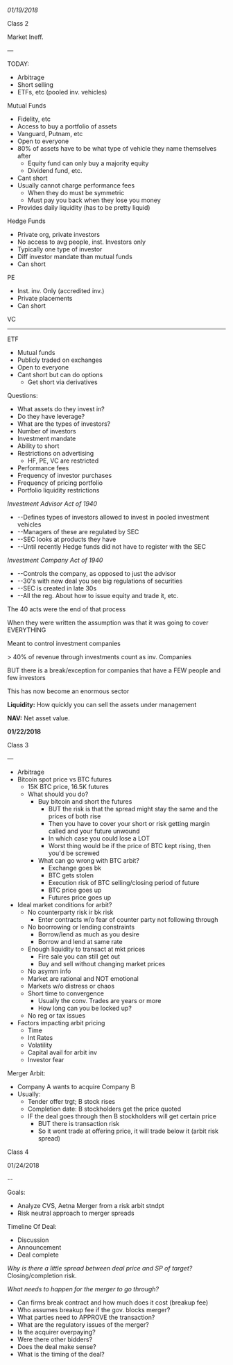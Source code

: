 *01/19/2018*

Class 2

Market Ineff.

—

TODAY:

- Arbitrage
- Short selling
- ETFs, etc (pooled inv. vehicles)


Mutual Funds

- Fidelity, etc
- Access to buy a portfolio of assets
- Vanguard, Putnam, etc
- Open to everyone
- 80% of assets have to be what type of vehicle they name themselves after
  - Equity fund can only buy a majority equity
  - Dividend fund, etc.
- Cant short
- Usually cannot charge performance fees
  - When they do must be symmetric
  - Must pay you back when they lose you money
- Provides daily liquidity (has to be pretty liquid)

Hedge Funds

- Private org, private investors
- No access to avg people, inst. Investors only
- Typically one type of investor
- Diff investor mandate than mutual funds
- Can short

PE

- Inst. inv. Only (accredited inv.)
- Private placements
- Can short

VC

- --

ETF

- Mutual funds
- Publicly traded on exchanges
- Open to everyone
- Cant short but can do options
  - Get short via derivatives

Questions:

- What assets do they invest in?
- Do they have leverage?
- What are the types of investors?
- Number of investors
- Investment mandate
- Ability to short
- Restrictions on advertising
  - HF, PE, VC are restricted
- Performance fees
- Frequency of investor purchases
- Frequency of pricing portfolio
- Portfolio liquidity restrictions

_Investment Advisor Act of 1940_

- --Defines types of investors allowed to invest in pooled investment vehicles
- --Managers of these are regulated by SEC
- --SEC looks at products they have
- --Until recently Hedge funds did not have to register with the SEC

_Investment Company Act of 1940_

- --Controls the company, as opposed to just the advisor
- --30&#39;s with new deal you see big regulations of securities
- --SEC is created in late 30s
- --All the reg. About how to issue equity and trade it, etc.

The 40 acts were the end of that process

When they were written the assumption was that it was going to cover EVERYTHING

 Meant to control investment companies

 &gt; 40% of revenue through investments count as inv. Companies

 BUT there is a break/exception for companies that have a FEW people and few investors

  This has now become an enormous sector

**Liquidity:** How quickly you can sell the assets under management

**NAV:** Net asset value.


**01/22/2018**

Class 3

—

- Arbitrage
- Bitcoin spot price vs BTC futures
  - 15K BTC price, 16.5K futures
  - What should you do?
    - Buy bitcoin and short the futures
      - BUT the risk is that the spread might stay the same and the prices of both rise
      - Then you have to cover your short or risk getting margin called and your future unwound
      - In which case you could lose a LOT
      - Worst thing would be if the price of BTC kept rising, then you&#39;d be screwed
    - What can go wrong with BTC arbit?
      - Exchange goes bk
      - BTC gets stolen
      - Execution risk of BTC selling/closing period of future
      - BTC price goes up
      - Futures price goes up
- Ideal market conditions for arbit?
  - No counterparty risk ir bk risk
    - Enter contracts w/o fear of counter party not following through
  - No boorrowing or lending constraints
    - Borrow/lend as much as you desire
    - Borrow and lend at same rate
  - Enough liquidity to transact at mkt prices
    - Fire sale you can still get out
    - Buy and sell without changing market prices
  - No asymm info
  - Market are rational and NOT emotional
  - Markets w/o distress or chaos
  - Short time to convergence
    - Usually the conv. Trades are years or more
    - How long can you be locked up?
  - No reg or tax issues
- Factors impacting arbit pricing
  - Time
  - Int Rates
  - Volatility
  - Capital avail for arbit inv
  - Investor fear

Merger Arbit:

- Company A wants to acquire Company B
- Usually:
  - Tender offer trgt; B stock rises
  - Completion date: B stockholders get the price quoted
  - IF the deal goes through then B stockholders will get certain price
    - BUT there is transaction risk
    - So it wont trade at offering price, it will trade below it (arbit risk spread)



Class 4

01/24/2018

--

Goals: 
- Analyze CVS, Aetna Merger from a risk arbit stndpt
- Risk neutral approach to merger spreads


Timeline Of Deal:
- Discussion
- Announcement
- Deal complete


*Why is there a little spread between deal price and SP of target?*
Closing/completion risk.

*What needs to happen for the merger to go through?*
- Can firms break contract and how much does it cost (breakup fee)
- Who assumes breakup fee if the gov. blocks merger?
- What parties need to APPROVE the transaction?
- What are the regulatory issues of the merger?
- Is the acquirer overpaying?
- Were there other bidders?
- Does the deal make sense?
- What is the timing of the deal?
















